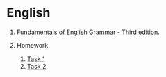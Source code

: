 # English

1. [Fundamentals of English Grammar - Third edition](fundamentals_of_english_grammar-third_edition/index.md).

1. Homework
   1. [Task 1](task_1.md)
   2. [Task 2](task_2.md)